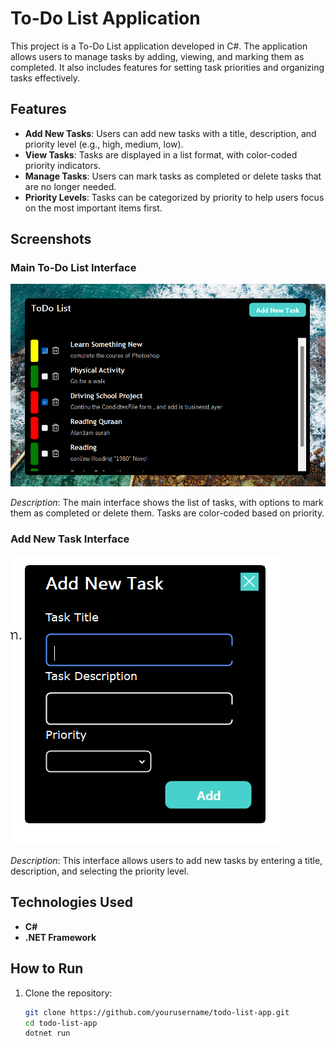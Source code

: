 # To-Do List Application

This project is a To-Do List application developed in C#. The application allows users to manage tasks by adding, viewing, and marking them as completed. It also includes features for setting task priorities and organizing tasks effectively.

## Features

- **Add New Tasks**: Users can add new tasks with a title, description, and priority level (e.g., high, medium, low).
- **View Tasks**: Tasks are displayed in a list format, with color-coded priority indicators.
- **Manage Tasks**: Users can mark tasks as completed or delete tasks that are no longer needed.
- **Priority Levels**: Tasks can be categorized by priority to help users focus on the most important items first.

## Screenshots

### Main To-Do List Interface

![To-Do List Interface](./Images/MainInterface.png)

*Description*: The main interface shows the list of tasks, with options to mark them as completed or delete them. Tasks are color-coded based on priority.

### Add New Task Interface

![Add New Task Interface](./Images/AddNewTaskInterface.png)

*Description*: This interface allows users to add new tasks by entering a title, description, and selecting the priority level.

## Technologies Used

- **C#**
- **.NET Framework**
  
## How to Run

1. Clone the repository:
   ```bash
   git clone https://github.com/yourusername/todo-list-app.git
   cd todo-list-app
   dotnet run
